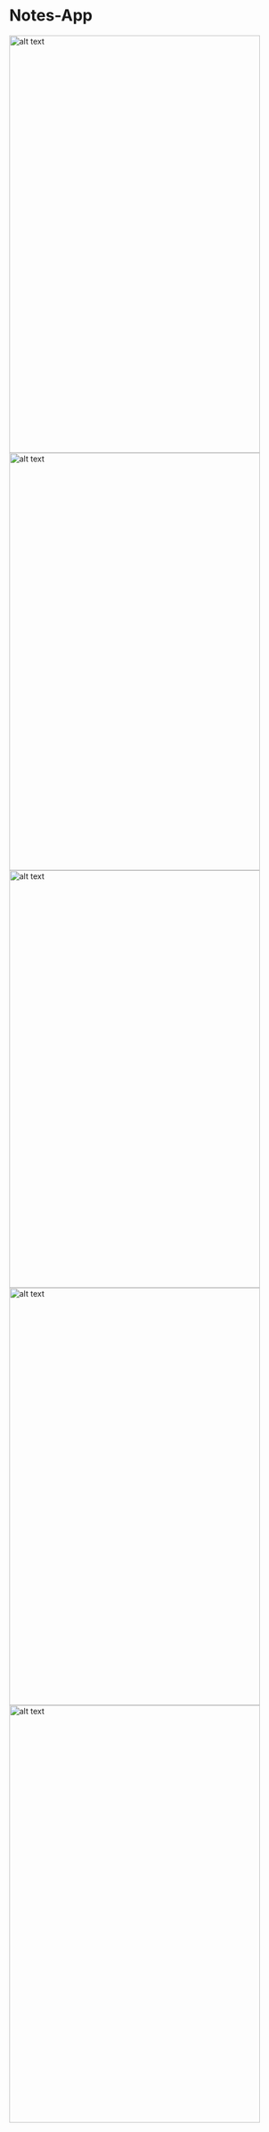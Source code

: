 # Notes-App

<img src="app/src/noteimg1.jpeg" alt="alt text" width="450" height="750">
<img src="app/src/noteimg2.jpeg" alt="alt text" width="450" height="750">
<img src="app/src/noteimg3.jpeg" alt="alt text" width="450" height="750">
<img src="app/src/noteimg4.jpeg" alt="alt text" width="450" height="750">
<img src="app/src/noteimg5.jpeg" alt="alt text" width="450" height="750">
